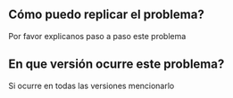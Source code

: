 ## Cómo puedo replicar el problema?
Por favor explicanos paso a paso este problema
## En que versión ocurre este problema?
Si ocurre en todas las versiones mencionarlo

